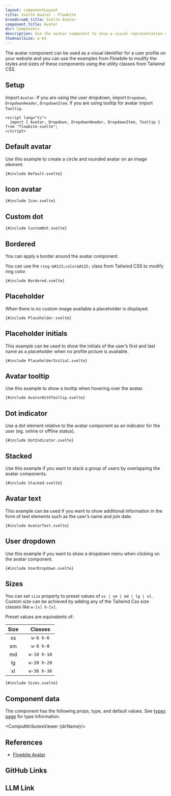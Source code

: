 ```yaml
---
layout: componentLayout
title: Svelte Avatar - Flowbite
breadcrumb_title: Svelte Avatar
component_title: Avatar
dir: Components
description: Use the avatar component to show a visual representation of a user profile using an image element or SVG object based on multiple styles and sizes
thumnailSize: w-64
---
```


<script lang="ts">
  import { CompoAttributesViewer, GitHubCompoLinks, toKebabCase, LlmLink } from '../../utils'
  import { P, A } from 'flowbite-svelte'
  const dirName = toKebabCase(component_title)
</script>

The avatar component can be used as a visual identifier for a user profile on your website and you can use the examples from Flowbite to modify the styles and sizes of these components using the utility classes from Tailwind CSS.

## Setup

Import `Avatar`. If you are using the user dropdown, import `Dropdown`, `DropdownHeader`, `DropdownItem`. If you are using tooltip for avatar import `Tooltip`.

```svelte example hideOutput
<script lang="ts">
  import { Avatar, Dropdown, DropdownHeader, DropdownItem, Tooltip } from "flowbite-svelte";
</script>
```

## Default avatar

Use this example to create a circle and rounded avatar on an image element.

```svelte example class="flex justify-center gap-4" hideScript hideResponsiveButtons
{#include Default.svelte}
```

## Icon avatar

```svelte example class="flex justify-center" hideResponsiveButtons
{#include Icon.svelte}
```

## Custom dot

```svelte example class="flex justify-center" hideResponsiveButtons
{#include CustomDot.svelte}
```

## Bordered

You can apply a border around the avatar component.

You can use the `ring-&#123;color&#125;` class from Tailwind CSS to modify ring color.

```svelte example class="flex justify-center gap-4" hideScript hideResponsiveButtons
{#include Bordered.svelte}
```

## Placeholder

When there is no custom image available a placeholder is displayed.

```svelte example class="flex justify-center gap-4" hideScript hideResponsiveButtons
{#include Placeholder.svelte}
```

## Placeholder initials

This example can be used to show the initials of the user’s first and last name as a placeholder when no profile picture is available.

```svelte example class="flex justify-center gap-4" hideScript hideResponsiveButtons
{#include PlaceholderInitial.svelte}
```

## Avatar tooltip

Use this example to show a tooltip when hovering over the avatar.

```svelte example class="flex justify-center gap-4" hideResponsiveButtons
{#include AvatarWithTooltip.svelte}
```

## Dot indicator

Use a dot element relative to the avatar component as an indicator for the user (eg. online or offline status).

```svelte example class="flex justify-center gap-4" hideResponsiveButtons
{#include DotIndicator.svelte}
```

## Stacked

Use this example if you want to stack a group of users by overlapping the avatar components.

```svelte example class="flex flex-col justify-center gap-4" hideScript hideResponsiveButtons
{#include Stacked.svelte}
```

## Avatar text

This example can be used if you want to show additional information in the form of text elements such as the user’s name and join date.

```svelte example class="flex justify-center gap-4" hideScript hideResponsiveButtons
{#include AvatarText.svelte}
```

## User dropdown

Use this example if you want to show a dropdown menu when clicking on the avatar component.

```svelte example class="flex justify-center h-96" hideResponsiveButtons
{#include UserDropdown.svelte}
```

## Sizes

You can set `size` property to preset values of `xs | sm | md | lg | xl`. Custom size can be achieved by adding any of the Tailwind Css size classes like `w-[x] h-[x]`.

Preset values are equivalents of:

| Size  |     |   Classes   |
| :---: | --- | :---------: |
|  xs   |     |  `w-6 h-6`  |
|  sm   |     |  `w-8 h-8`  |
|  md   |     | `w-10 h-10` |
|  lg   |     | `w-20 h-20` |
|  xl   |     | `w-36 h-36` |

```svelte example class="flex flex-col gap-4" hideScript hideResponsiveButtons
{#include Sizes.svelte}
```

## Component data

The component has the following props, type, and default values. See [types page](/docs/pages/typescript) for type information.

<CompoAttributesViewer {dirName}/>

## References

- [Flowbite Avatar](https://flowbite.com/docs/components/avatar/)

## GitHub Links

<GitHubCompoLinks />

## LLM Link

<LlmLink />
